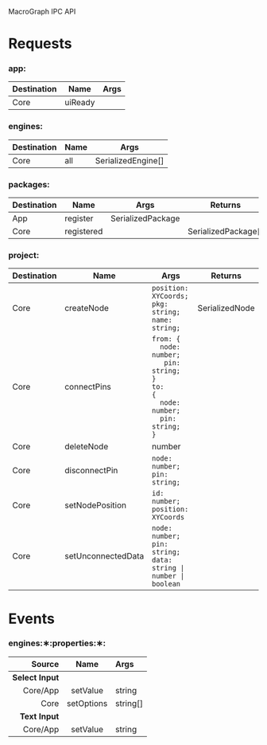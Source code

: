 MacroGraph IPC API

# Requests

### **app:**

| Destination | Name    | Args |
| ----------- | ------- | ---- |
| Core        | uiReady |      |

### **engines:**

| Destination | Name | Args               |
| ----------- | ---- | ------------------ |
| Core        | all  | SerializedEngine[] |

### **packages:**

| Destination | Name       | Args              | Returns             |
| ----------- | ---------- | ----------------- | ------------------- |
| App         | register   | SerializedPackage |
| Core        | registered |                   | SerializedPackage[] |

### **project:**

| Destination | Name               | Args                                                                                                                            | Returns        |
| ----------- | ------------------ | ------------------------------------------------------------------------------------------------------------------------------- | -------------- |
| Core        | createNode         | <code>position: XYCoords;<br>pkg: string; <br>name: string;</pre>                                                               | SerializedNode |
| Core        | connectPins        | <code>from: {<br>&nbsp; node: number;<br> &nbsp; pin: string;<br>}<br>to: {<br>&nbsp; node: number;<br>&nbsp; pin: string;<br>} |
| Core        | deleteNode         | number                                                                                                                          |                |
| Core        | disconnectPin      | <code>node: number;<br>pin: string;                                                                                             |
| Core        | setNodePosition    | <code>id: number;<br>position: XYCoords                                                                                         |
| Core        | setUnconnectedData | <code>node: number;<br>pin: string;<br>data: string \| number \| boolean                                                        |

# Events

### **engines:∗:properties:∗:**

|           Source |    Name    | Args     |
| ---------------: | :--------: | :------- |
| **Select Input** |
|         Core/App |  setValue  | string   |
|             Core | setOptions | string[] |
|   **Text Input** |
|         Core/App |  setValue  | string   |
